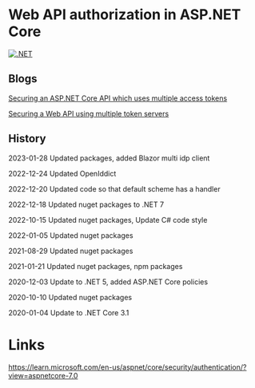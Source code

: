 # Web API authorization in ASP.NET Core

[![.NET](https://github.com/damienbod/ApiJwtWithTwoSts/actions/workflows/dotnet.yml/badge.svg)](https://github.com/damienbod/ApiJwtWithTwoSts/actions/workflows/dotnet.yml)

## Blogs

[Securing an ASP.NET Core API which uses multiple access tokens](https://damienbod.com/2020/12/03/securing-an-asp-net-core-api-which-uses-multiple-access-tokens/)

[Securing a Web API using multiple token servers](https://damienbod.com/2019/10/25/securing-a-web-api-using-multiple-token-servers/)

## History

2023-01-28 Updated packages, added Blazor multi idp client

2022-12-24 Updated OpenIddict

2022-12-20 Updated code so that default scheme has a handler

2022-12-18 Updated nuget packages to .NET 7

2022-10-15 Updated nuget packages, Update C# code style

2022-01-05 Updated nuget packages

2021-08-29 Updated nuget packages

2021-01-21 Updated nuget packages, npm packages

2020-12-03 Update to .NET 5, added ASP.NET Core policies

2020-10-10 Updated nuget packages

2020-01-04 Update to .NET Core 3.1

# Links

https://learn.microsoft.com/en-us/aspnet/core/security/authentication/?view=aspnetcore-7.0
